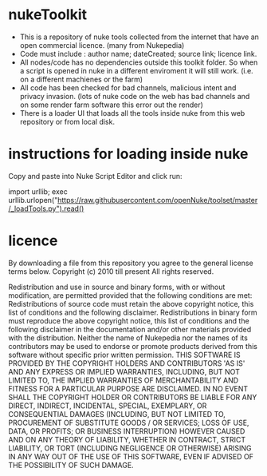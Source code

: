 nukeToolkit
===========
- This is a repository of nuke tools collected from the internet that have an open commercial licence. (many from Nukepedia)
- Code must include : author name; dateCreated; source link; licence link.
- All nodes/code has no dependencies outside this toolkit folder. So when a script is opened in nuke in a different enviroment it will still work. (i.e. on a different machienes or the farm)
- All code has been checked for bad channels, malicious intent and privacy invasion. (lots of nuke code on the web has bad channels and on some render farm software this error out the render)
- There is a loader UI that loads all the tools inside nuke from this web repository or from local disk.

instructions for loading inside nuke
===========
Copy and paste into Nuke Script Editor and click run:

import urllib; exec urllib.urlopen("https://raw.githubusercontent.com/openNuke/toolset/master/_loadTools.py").read()



licence
===========
By downloading a file from this repository you agree to the general license terms below.
Copyright (c) 2010 till present
All rights reserved.

Redistribution and use in source and binary forms, with or without modification, are permitted provided that the following conditions are met:
Redistributions of source code must retain the above copyright notice, this list of conditions and the following disclaimer.
Redistributions in binary form must reproduce the above copyright notice, this list of conditions and the following disclaimer in the documentation and/or other materials provided with the distribution.
Neither the name of Nukepedia nor the names of its contributors may be used to endorse or promote products derived from this software without specific prior written permission.
THIS SOFTWARE IS PROVIDED BY THE COPYRIGHT HOLDERS AND CONTRIBUTORS 'AS IS' AND ANY EXPRESS OR IMPLIED WARRANTIES, INCLUDING, BUT NOT LIMITED TO, THE IMPLIED WARRANTIES OF MERCHANTABILITY AND FITNESS FOR A PARTICULAR PURPOSE ARE DISCLAIMED. IN NO EVENT SHALL THE COPYRIGHT HOLDER OR CONTRIBUTORS BE LIABLE FOR ANY DIRECT, INDIRECT, INCIDENTAL, SPECIAL, EXEMPLARY, OR CONSEQUENTIAL DAMAGES (INCLUDING, BUT NOT LIMITED TO, PROCUREMENT OF SUBSTITUTE GOODS / OR SERVICES; LOSS OF USE, DATA, OR PROFITS; OR BUSINESS INTERRUPTION) HOWEVER CAUSED AND ON ANY THEORY OF LIABILITY, WHETHER IN CONTRACT, STRICT LIABILITY, OR TORT (INCLUDING NEGLIGENCE OR OTHERWISE) ARISING IN ANY WAY OUT OF THE USE OF THIS SOFTWARE, EVEN IF ADVISED OF THE POSSIBILITY OF SUCH DAMAGE.
